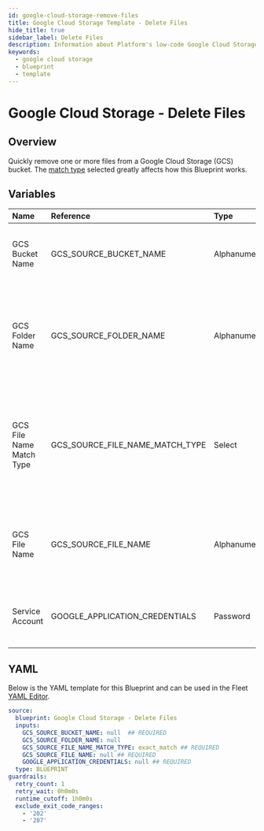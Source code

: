 ```yaml
---
id: google-cloud-storage-remove-files
title: Google Cloud Storage Template - Delete Files
hide_title: true
sidebar_label: Delete Files
description: Information about Platform's low-code Google Cloud Storage Delete Files blueprint. Quickly remove one or more files from a Google Cloud Storage (GCS) bucket or folder
keywords:
  - google cloud storage
  - blueprint
  - template
---
```


# Google Cloud Storage - Delete Files



## Overview

Quickly remove one or more files from a Google Cloud Storage (GCS) bucket. The [match type](https://www.shipyardapp.com/docs/reference/blueprint-library/match-type/) selected greatly affects how this Blueprint works.

## Variables

| Name | Reference | Type | Required | Default | Options | Description             |
|:-----|:----------|:-----|:---------|:--------|:--------|:------------------------|
| GCS Bucket Name | GCS_SOURCE_BUCKET_NAME | Alphanumeric | :white_check_mark: | - | - | The name of the bucket where the target file resides |
| GCS Folder Name | GCS_SOURCE_FOLDER_NAME | Alphanumeric | :heavy_minus_sign: | - | - | The name of the folder where the target file resides. If left blank, the root directory will be scanned |
| GCS File Name Match Type | GCS_SOURCE_FILE_NAME_MATCH_TYPE | Select | :white_check_mark: | `exact_match` | Exact Match: `exact_match`<br></br><br></br>Regex Match: `regex_match`<br></br><br></br> | Determines if the text in "GCS File Name" will look for one file with exact match, or multiple files using regex. |
| GCS File Name | GCS_SOURCE_FILE_NAME | Alphanumeric | :white_check_mark: | - | - | Name of the target file in the GCS bucket. Can be regex if "Match Type" is set accordingly. |
| Service Account | GOOGLE_APPLICATION_CREDENTIALS | Password | :white_check_mark: | - | - | JSON from a Google Cloud Service account key. |




## YAML

Below is the YAML template for this Blueprint and can be used in the
Fleet [YAML Editor](../../reference/fleets/yaml-editor.md).

```yaml
source:
  blueprint: Google Cloud Storage - Delete Files
  inputs:
    GCS_SOURCE_BUCKET_NAME: null  ## REQUIRED
    GCS_SOURCE_FOLDER_NAME: null
    GCS_SOURCE_FILE_NAME_MATCH_TYPE: exact_match ## REQUIRED
    GCS_SOURCE_FILE_NAME: null ## REQUIRED
    GOOGLE_APPLICATION_CREDENTIALS: null ## REQUIRED
  type: BLUEPRINT
guardrails:
  retry_count: 1
  retry_wait: 0h0m0s
  runtime_cutoff: 1h0m0s
  exclude_exit_code_ranges:
    - '202'
    - '207'
 ```


